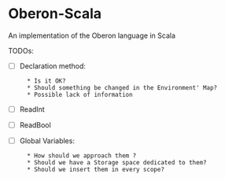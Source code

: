 # Oberon-Scala
An implementation of the Oberon language in Scala

TODOs:
- [ ] Declaration method:

        * Is it OK? 
        * Should something be changed in the Environment' Map?
        * Possible lack of information

- [ ] ReadInt
- [ ] ReadBool
- [ ] Global Variables: 

        * How should we approach them ?
        * Should we have a Storage space dedicated to them?
        * Should we insert them in every scope?
